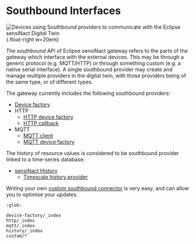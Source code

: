# Southbound Interfaces

![Devices using Southbound providers to communicate with the Eclipse sensiNact Digital Twin](../../../_static/southbound/southbound-provider-white.png){.float-right w=20em}

The *southbound* API of Eclipse sensiNact gateway refers to the parts of the gateway which interface with the external devices. This may be through a generic protocol (e.g. MQTT/HTTP) or through something custom (e.g. a native serial interface). A single southbound provider may create and manage multiple providers in the digital twin, with those providers being of the same type, or of different types.

<p class="clear-right"/>

The gateway currently includes the following southbound providers:

* [Device factory](./device-factory/core.md)
* HTTP
  * [HTTP device factory](./http/http-device-factory.md)
  * [HTTP callback](./http/http-callback.md)
* MQTT
  * [MQTT client](./mqtt/mqtt-client.md)
  * [MQTT device factory](./mqtt/mqtt-device-factory.md)

The history of resource values is considered to be southbound provider linked to a time-series database:

* [sensiNact History](./history/history.md)
  * [Timescale history provider](./history/timescale.md)

Writing your own [custom southbound connector](./custom/custom.md) is very easy, and can allow you to optimise your updates.

```{toctree}
:glob:

device-factory/_index
http/_index
mqtt/_index
history/_index
custom/*
```
